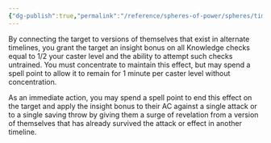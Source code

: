 ```yaml
---
{"dg-publish":true,"permalink":"/reference/spheres-of-power/spheres/time/timeline-bridge-time/","dgHomeLink":true,"dgPassFrontmatter":false}
---
```


By connecting the target to versions of themselves that exist in alternate timelines, you grant the target an insight bonus on all Knowledge checks equal to 1/2 your caster level and the ability to attempt such checks untrained. You must concentrate to maintain this effect, but may spend a spell point to allow it to remain for 1 minute per caster level without concentration.

As an immediate action, you may spend a spell point to end this effect on the target and apply the insight bonus to their AC against a single attack or to a single saving throw by giving them a surge of revelation from a version of themselves that has already survived the attack or effect in another timeline.